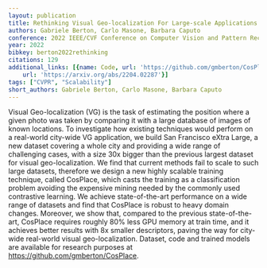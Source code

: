 ```yaml
---
layout: publication
title: Rethinking Visual Geo-localization For Large-scale Applications
authors: Gabriele Berton, Carlo Masone, Barbara Caputo
conference: 2022 IEEE/CVF Conference on Computer Vision and Pattern Recognition (CVPR)
year: 2022
bibkey: berton2022rethinking
citations: 129
additional_links: [{name: Code, url: 'https://github.com/gmberton/CosPlace'}, {name: Paper,
    url: 'https://arxiv.org/abs/2204.02287'}]
tags: ["CVPR", "Scalability"]
short_authors: Gabriele Berton, Carlo Masone, Barbara Caputo
---
```

Visual Geo-localization (VG) is the task of estimating the position where a
given photo was taken by comparing it with a large database of images of known
locations. To investigate how existing techniques would perform on a real-world
city-wide VG application, we build San Francisco eXtra Large, a new dataset
covering a whole city and providing a wide range of challenging cases, with a
size 30x bigger than the previous largest dataset for visual geo-localization.
We find that current methods fail to scale to such large datasets, therefore we
design a new highly scalable training technique, called CosPlace, which casts
the training as a classification problem avoiding the expensive mining needed
by the commonly used contrastive learning. We achieve state-of-the-art
performance on a wide range of datasets and find that CosPlace is robust to
heavy domain changes. Moreover, we show that, compared to the previous
state-of-the-art, CosPlace requires roughly 80% less GPU memory at train time,
and it achieves better results with 8x smaller descriptors, paving the way for
city-wide real-world visual geo-localization. Dataset, code and trained models
are available for research purposes at https://github.com/gmberton/CosPlace.